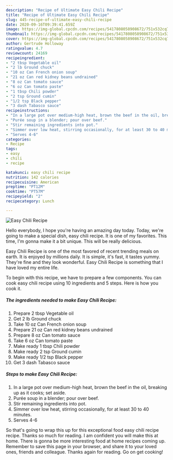 ```yaml
---
description: "Recipe of Ultimate Easy Chili Recipe"
title: "Recipe of Ultimate Easy Chili Recipe"
slug: 445-recipe-of-ultimate-easy-chili-recipe
date: 2020-09-16T09:39:41.659Z
image: https://img-global.cpcdn.com/recipes/5417808058908672/751x532cq70/easy-chili-recipe-recipe-main-photo.jpg
thumbnail: https://img-global.cpcdn.com/recipes/5417808058908672/751x532cq70/easy-chili-recipe-recipe-main-photo.jpg
cover: https://img-global.cpcdn.com/recipes/5417808058908672/751x532cq70/easy-chili-recipe-recipe-main-photo.jpg
author: Gertrude Holloway
ratingvalue: 4.7
reviewcount: 24169
recipeingredient:
- "2 tbsp Vegetable oil"
- "2 lb Ground chuck"
- "10 oz Can French onion soup"
- "21 oz Can red kidney beans undrained"
- "8 oz Can tomato sauce"
- "6 oz Can tomato paste"
- "1 tbsp Chili powder"
- "2 tsp Ground cumin"
- "1/2 tsp Black pepper"
- "3 dash Tabasco sauce"
recipeinstructions:
- "In a large pot over medium-high heat, brown the beef in the oil, breaking up as it cooks; set aside."
- "Purée soup in a blender; pour over beef."
- "Stir remaining ingredients into pot."
- "Simmer over low heat, stirring occasionally, for at least 30 to 40 minutes."
- "Serves 4-6"
categories:
- Recipe
tags:
- easy
- chili
- recipe

katakunci: easy chili recipe 
nutrition: 142 calories
recipecuisine: American
preptime: "PT12M"
cooktime: "PT57M"
recipeyield: "2"
recipecategory: Lunch

---
```



![Easy Chili Recipe](https://img-global.cpcdn.com/recipes/5417808058908672/751x532cq70/easy-chili-recipe-recipe-main-photo.jpg)

Hello everybody, I hope you're having an amazing day today. Today, we're going to make a special dish, easy chili recipe. It is one of my favorites. This time, I'm gonna make it a bit unique. This will be really delicious.

Easy Chili Recipe is one of the most favored of recent trending meals on earth. It is enjoyed by millions daily. It is simple, it's fast, it tastes yummy. They're fine and they look wonderful. Easy Chili Recipe is something that I have loved my entire life.




To begin with this recipe, we have to prepare a few components. You can cook easy chili recipe using 10 ingredients and 5 steps. Here is how you cook it.

<!--inarticleads1-->

##### The ingredients needed to make Easy Chili Recipe:

1. Prepare 2 tbsp Vegetable oil
1. Get 2 lb Ground chuck
1. Take 10 oz Can French onion soup
1. Prepare 21 oz Can red kidney beans undrained
1. Prepare 8 oz Can tomato sauce
1. Take 6 oz Can tomato paste
1. Make ready 1 tbsp Chili powder
1. Make ready 2 tsp Ground cumin
1. Make ready 1/2 tsp Black pepper
1. Get 3 dash Tabasco sauce




<!--inarticleads2-->

##### Steps to make Easy Chili Recipe:

1. In a large pot over medium-high heat, brown the beef in the oil, breaking up as it cooks; set aside.
1. Purée soup in a blender; pour over beef.
1. Stir remaining ingredients into pot.
1. Simmer over low heat, stirring occasionally, for at least 30 to 40 minutes.
1. Serves 4-6




So that's going to wrap this up for this exceptional food easy chili recipe recipe. Thanks so much for reading. I am confident you will make this at home. There is gonna be more interesting food at home recipes coming up. Remember to save this page in your browser, and share it to your loved ones, friends and colleague. Thanks again for reading. Go on get cooking!
